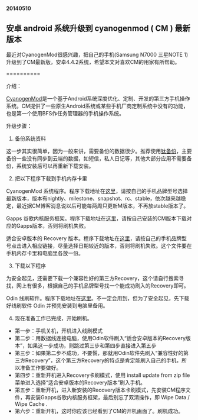 #### 20140510
## 安卓 android 系统升级到 cyanogenmod ( CM ) 最新版本

最近对CyanogenMod很感兴趣，把自己的手机(Samsung N7000 三星NOTE 1)升级到了CM最新版，安卓4.4.2系统，希望本文对喜欢CM的用家有所帮助。

==========

介绍：

[CyanogenMod][1]是一个基于Android系统深度优化、定制、开发的第三方手机操作系统。CM提供了一些原生Android系统或某些手机厂商定制系统中没有的功能，也是第一个使用BFS作任务管理器的手机操作系统。

升级步骤：

1. 备份系统资料

这一步其实很简单，因为一般来讲，需要备份的数据很少。推荐使用[钛备份][2]，主要备份一些没有同步到云端的数据，如短信，私人日记等，其他大部分应用不需要备份，系统安装后可以再重新下载安装。

2. 把以下程序下载到手机内存卡里

CyanogenMod 系统程序。程序下载地址在[这里][3]，请按自己的手机品牌型号选择最新版本，版本有nightly、milestone、snapshot、rc、stable，依次越来越稳定，最近据CM博客消息说以后可能每两周只更新M版本，不再放stable版本了。

Gapps 谷歌内核服务框架。程序下载地址在[这里][4]，请按自己安装的CM版本下载对应的Gapps版本，否则将刷机失败。

适合安卓版本的 Recovery 版本。程序下载地址在[这里][5]，请按自己的手机品牌型号点击进入相应链接，尽量选择日期较近的版本，否则将刷机失败。这个文件要在手机内存卡里和电脑里各放一份。

3. 下载以下程序

为安全起见，还需要下载一个兼容性好的第三方Recovery，这个请自行搜索寻找，网上有很多，根据自己的手机品牌型号找一个能成功刷入的Recovery即可。

Odin 线刷软件。程序下载地址在[这里][6]。不一定会用到，但为了安全起见，先下载好线刷软件 Odin 并预先安装到电脑里备用。

4. 现在准备工作已完成，开始刷机。

+ 第一步：手机关机，开机进入线刷模式 
+ 第二步：用数据线连接电脑，使用Odin软件刷入“适合安卓版本的Recovery版本”，如果这一步成功，则跳过第三步和第四步直接进入第五步 
+ 第三步：如果第二步不成功，不要慌，那就用Odin软件先刷入“兼容性好的第三方Recovery”，这个第三方Recovery的特点是肯定能刷入自己的手机，所以准备工作要做好。 
+ 第四步：重新开机进入Recovery卡刷模式，使用 install update from zip file 菜单进入选择“适合安卓版本的Recovery版本”刷入手机。 
+ 第五步：重新开机，进入新安装的Recovery版本卡刷模式，先安装CM程序文件，再安装Gapps谷歌内核服务框架，最后别忘了双清操作，即 Wipe Data / Wipe Cache .
+ 第六步：重新开机，这时你应该已经看到了CM的开机画面了。刷机成功。

[1]:http://www.cyanogenmod.org/ (cyanogenmod)
[2]:http://www.wandoujia.com/apps/com.keramidas.TitaniumBackup (钛备份)
[3]:http://download.cyanogenmod.org/ (download cyanogenmod)
[4]:http://www.teamandroid.com/gapps/ (Google Gapps)
[5]:http://goo.im/devs/philz_touch/CWM_Advanced_Edition (PhilZ Touch Recovery)
[6]:http://odin.website (Download Odin)
